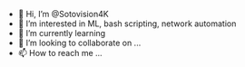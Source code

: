 - 👋 Hi, I’m @Sotovision4K
- 👀 I’m interested in ML, bash scripting, network automation
- 🌱 I’m currently learning 
- 💞️ I’m looking to collaborate on ...
- 📫 How to reach me ...

<!---
Sotovision4K/Sotovision4K is a ✨ special ✨ repository because its `README.md` (this file) appears on your GitHub profile.
You can click the Preview link to take a look at your changes.
--->
